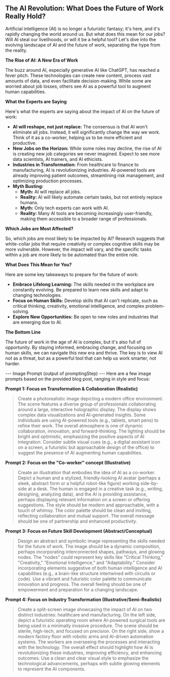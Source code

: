 ## The AI Revolution: What Does the Future of Work Really Hold?

Artificial intelligence (AI) is no longer a futuristic fantasy; it's here, and it's rapidly changing the world around us. But what does this mean for our jobs? Will AI steal our livelihoods, or will it be a helpful tool? Let's dive into the evolving landscape of AI and the future of work, separating the hype from the reality.

**The Rise of AI: A New Era of Work**

The buzz around AI, especially generative AI like ChatGPT, has reached a fever pitch. These technologies can create new content, process vast amounts of data, and even facilitate decision-making. While some are worried about job losses, others see AI as a powerful tool to augment human capabilities.

**What the Experts are Saying**

Here's what the experts are saying about the impact of AI on the future of work:

*   **AI will reshape, not just replace:** The consensus is that AI won't eliminate all jobs. Instead, it will significantly change the way we work. Think of it as a co-worker, helping us to be more efficient and productive.
*   **New Jobs on the Horizon:** While some roles may decline, the rise of AI is creating new job categories we never imagined. Expect to see more data scientists, AI trainers, and AI ethicists.
*   **Industries in Transformation:** From healthcare to finance to manufacturing, AI is revolutionizing industries. AI-powered tools are already improving patient outcomes, streamlining risk management, and optimizing production processes.
*   **Myth Busting:**
    *   **Myth:** AI will replace all jobs.
    *   **Reality:** AI will likely automate certain tasks, but not entirely replace humans.
    *   **Myth:** Only tech experts can work with AI.
    *   **Reality:** Many AI tools are becoming increasingly user-friendly, making them accessible to a broader range of professionals.

**Which Jobs are Most Affected?**

So, which jobs are most likely to be impacted by AI? Research suggests that white-collar jobs that require creativity or complex cognitive skills may be more vulnerable. However, the impact will vary, and the specific tasks within a job are more likely to be automated than the entire role.

**What Does This Mean for You?**

Here are some key takeaways to prepare for the future of work:

*   **Embrace Lifelong Learning:** The skills needed in the workplace are constantly evolving. Be prepared to learn new skills and adapt to changing technologies.
*   **Focus on Human Skills:** Develop skills that AI can't replicate, such as critical thinking, creativity, emotional intelligence, and complex problem-solving.
*   **Explore New Opportunities:** Be open to new roles and industries that are emerging due to AI.

**The Bottom Line**

The future of work in the age of AI is complex, but it's also full of opportunity. By staying informed, embracing change, and focusing on human skills, we can navigate this new era and thrive. The key is to view AI not as a threat, but as a powerful tool that can help us work smarter, not harder.


--- Image Prompt (output of promptingStep) ---
Here are a few image prompts based on the provided blog post, ranging in style and focus:

**Prompt 1: Focus on Transformation & Collaboration (Realistic)**

> Create a photorealistic image depicting a modern office environment. The scene features a diverse group of professionals collaborating around a large, interactive holographic display. The display shows complex data visualizations and AI-generated insights. Some individuals are using AI-powered tools (e.g., tablets, smart pens) to refine their work. The overall atmosphere is one of dynamic collaboration, innovation, and forward-thinking. The lighting should be bright and optimistic, emphasizing the positive aspects of AI integration. Consider subtle visual cues (e.g., a digital assistant icon on a screen, a futuristic but approachable design of the office) to suggest the presence of AI augmenting human capabilities.

**Prompt 2: Focus on the "Co-worker" concept (Illustrative)**

> Create an illustration that embodies the idea of AI as a co-worker. Depict a human and a stylized, friendly-looking AI avatar (perhaps a sleek, abstract form or a helpful robot-like figure) working side-by-side at a desk. The human is engaged in a creative task (e.g., writing, designing, analyzing data), and the AI is providing assistance, perhaps displaying relevant information on a screen or offering suggestions. The style should be modern and approachable, with a touch of whimsy. The color palette should be clean and inviting, reflecting collaboration and mutual support. The overall message should be one of partnership and enhanced productivity.

**Prompt 3: Focus on Future Skill Development (Abstract/Conceptual)**

> Design an abstract and symbolic image representing the skills needed for the future of work. The image should be a dynamic composition, perhaps incorporating interconnected shapes, pathways, and glowing nodes. The "nodes" could represent key skills like "Critical Thinking," "Creativity," "Emotional Intelligence," and "Adaptability." Consider incorporating elements suggestive of both human intelligence and AI capabilities (e.g., a brain-like structure intertwined with circuits or code). Use a vibrant and futuristic color palette to communicate innovation and progress. The overall feeling should be one of empowerment and preparation for a changing landscape.

**Prompt 4: Focus on Industry Transformation (Illustrative/Semi-Realistic)**

> Create a split-screen image showcasing the impact of AI on two distinct industries: healthcare and manufacturing. On the left side, depict a futuristic operating room where AI-powered surgical tools are being used in a minimally invasive procedure. The scene should be sterile, high-tech, and focused on precision. On the right side, show a modern factory floor with robotic arms and AI-driven automation systems. The workers are overseeing the processes and interacting with the technology. The overall effect should highlight how AI is revolutionizing these industries, improving efficiency, and enhancing outcomes. Use a clean and clear visual style to emphasize the technological advancements, perhaps with subtle glowing elements to represent the AI components.